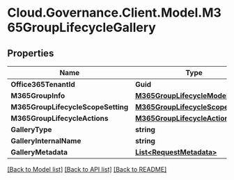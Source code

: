 # Cloud.Governance.Client.Model.M365GroupLifecycleGallery
## Properties

Name | Type | Description | Notes
------------ | ------------- | ------------- | -------------
**Office365TenantId** | **Guid** |  | [optional] 
**M365GroupInfo** | [**M365GroupLifecycleModel**](M365GroupLifecycleModel.md) |  | [optional] 
**M365GroupLifecycleScopeSetting** | [**M365GroupLifecycleScopeSetting**](M365GroupLifecycleScopeSetting.md) |  | [optional] 
**M365GroupLifecycleActions** | [**M365GroupLifecycleActions**](M365GroupLifecycleActions.md) |  | [optional] 
**GalleryType** | **string** |  | [optional] 
**GalleryInternalName** | **string** |  | [optional] 
**GalleryMetadata** | [**List&lt;RequestMetadata&gt;**](RequestMetadata.md) |  | [optional] 

[[Back to Model list]](../README.md#documentation-for-models) [[Back to API list]](../README.md#documentation-for-api-endpoints) [[Back to README]](../README.md)

